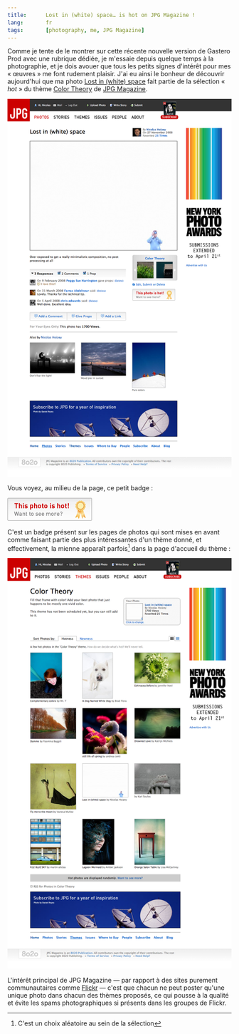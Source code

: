 ```yaml
---
title:      Lost in (white) space… is hot on JPG Magazine !
lang:       fr
tags:       [photography, me, JPG Magazine]
---
```


Comme je tente de le montrer sur cette récente nouvelle version de Gastero Prod avec une rubrique dédiée, je m'essaie depuis quelque temps à la photographie, et je dois avouer que tous les petits signes d'intérêt pour mes « œuvres » me font rudement plaisir. J'ai eu ainsi le bonheur de découvrir aujourd'hui que ma photo [Lost in (white) space](http://www.jpgmag.com/photos/20192) fait partie de la sélection « *hot* » du thème [Color Theory](http://www.jpgmag.com/themes/40) de [JPG Magazine](http://www.jpgmag.com/).

![](JPGMag-Lost_in_white_space-hot.png "Lost in (white) space")

Vous voyez, au milieu de la page, ce petit badge :

![](JPGMag-this-photo-is-hot.png)

C'est un badge présent sur les pages de photos qui sont mises en avant comme faisant partie des plus intéressantes d'un thème donné, et effectivement, la mienne apparaît parfois[^1] dans la page d'accueil du thème :

![](JPGMag-Color_Theory.png "Le thème « Color Theory »")

L'intérêt principal de JPG Magazine — par rapport à des sites purement communautaires comme [Flickr](https://www.flickr.com/) — c'est que chacun ne peut poster qu'une unique photo dans chacun des thèmes proposés, ce qui pousse à la qualité et évite les spams photographiques si présents dans les groupes de Flickr.

[^1]: C'est un choix aléatoire au sein de la sélection
